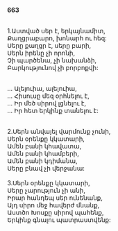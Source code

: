 **663**

\
1.Աստված սեր է, երկայնամիտ,\
Քաղցրաբարո, խոնարհ ու հեզ:\
Սերը քաղցր է, սերը բարի,\
Սերն իրենը չի որոնի,\
Չի պարծենա, չի նախանձի,\
Բարկությունով չի բորբոքվի:

\
 ... Ալելուիա, ալելուիա,\
 ... Հիսուսը մեզ օրհնելու է,\
 ... Իր մեծ սիրով լցնելու է,\
 ... Իր հետ երկինք տանելու է:

\
2.Սերն անվայել վարմունք չունի,\
Սերն օրենքը կկատարի,\
Ամեն բանի կհավատա,\
Ամեն բանի կհամբերի,\
Ամեն բանի կդիմանա,\
Սերը բնավ չի վերջանա:\
\
3.Սերն օրենքը կկատարի,\
Սերը չարություն չի անի,\
Իրար հանդեպ սեր ունենանք,\
Այդ սիրո մեջ հավերժ մնանք,\
Աստծո Խոսքը սիրով պահենք,\
Երկինք գնալու պատրաստվենք:
